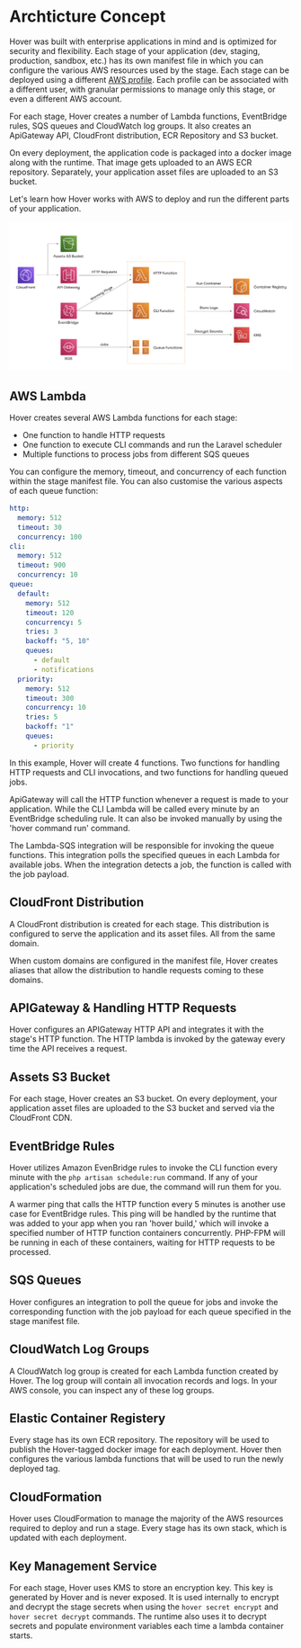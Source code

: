 # Archticture Concept

Hover was built with enterprise applications in mind and is optimized for security and flexibility. Each stage of your application (dev, staging, production, sandbox, etc.) has its own manifest file in which you can configure the various AWS resources used by the stage. Each stage can be deployed using a different [AWS profile](https://docs.aws.amazon.com/cli/latest/userguide/cli-configure-profiles.html). Each profile can be associated with a different user, with granular permissions to manage only this stage, or even a different AWS account.

For each stage, Hover creates a number of Lambda functions, EventBridge rules, SQS queues and CloudWatch log groups. It also creates an ApiGateway API, CloudFront distribution, ECR Repository and S3 bucket.

On every deployment, the application code is packaged into a docker image along with the runtime. That image gets uploaded to an AWS ECR repository. Separately, your application asset files are uploaded to an S3 bucket.

Let's learn how Hover works with AWS to deploy and run the different parts of your application.

![Hover Architecture Concept](images/arch-concept.png)

## AWS Lambda

Hover creates several AWS Lambda functions for each stage:

- One function to handle HTTP requests
- One function to execute CLI commands and run the Laravel scheduler
- Multiple functions to process jobs from different SQS queues

You can configure the memory, timeout, and concurrency of each function within the stage manifest file. You can also customise the various aspects of each queue function:

```yaml
http:
  memory: 512
  timeout: 30
  concurrency: 100
cli:
  memory: 512
  timeout: 900
  concurrency: 10
queue:
  default:
    memory: 512
    timeout: 120
    concurrency: 5
    tries: 3
    backoff: "5, 10"
    queues:
      - default
      - notifications
  priority:
    memory: 512
    timeout: 300
    concurrency: 10
    tries: 5
    backoff: "1"
    queues:
      - priority
```

In this example, Hover will create 4 functions. Two functions for handling HTTP requests and CLI invocations, and two functions for handling queued jobs.

ApiGateway will call the HTTP function whenever a request is made to your application. While the CLI Lambda will be called every minute by an EventBridge scheduling rule. It can also be invoked manually by using the 'hover command run' command.

The Lambda-SQS integration will be responsible for invoking the queue functions. This integration polls the specified queues in each Lambda for available jobs. When the integration detects a job, the function is called with the job payload.

## CloudFront Distribution

A CloudFront distribution is created for each stage. This distribution is configured to serve the application and its asset files. All from the same domain.

When custom domains are configured in the manifest file, Hover creates aliases that allow the distribution to handle requests coming to these domains.

## APIGateway & Handling HTTP Requests

Hover configures an APIGateway HTTP API and integrates it with the stage's HTTP function. The HTTP lambda is invoked by the gateway every time the API receives a request.

## Assets S3 Bucket

For each stage, Hover creates an S3 bucket. On every deployment, your application asset files are uploaded to the S3 bucket and served via the CloudFront CDN.

## EventBridge Rules

Hover utilizes Amazon EvenBridge rules to invoke the CLI function every minute with the `php artisan schedule:run` command. If any of your application's scheduled jobs are due, the command will run them for you.

A warmer ping that calls the HTTP function every 5 minutes is another use case for EventBridge rules. This ping will be handled by the runtime that was added to your app when you ran 'hover build,' which will invoke a specified number of HTTP function containers concurrently. PHP-FPM will be running in each of these containers, waiting for HTTP requests to be processed.

## SQS Queues

Hover configures an integration to poll the queue for jobs and invoke the corresponding function with the job payload for each queue specified in the stage manifest file.

## CloudWatch Log Groups

A CloudWatch log group is created for each Lambda function created by Hover. The log group will contain all invocation records and logs. In your AWS console, you can inspect any of these log groups.

## Elastic Container Registery

Every stage has its own ECR repository. The repository will be used to publish the Hover-tagged docker image for each deployment. Hover then configures the various lambda functions that will be used to run the newly deployed tag.

## CloudFormation

Hover uses CloudFormation to manage the majority of the AWS resources required to deploy and run a stage. Every stage has its own stack, which is updated with each deployment.

## Key Management Service

For each stage, Hover uses KMS to store an encryption key. This key is generated by Hover and is never exposed. It is used internally to encrypt and decrypt the stage secrets when using the `hover secret encrypt` and `hover secret decrypt` commands. The runtime also uses it to decrypt secrets and populate environment variables each time a lambda container starts.
